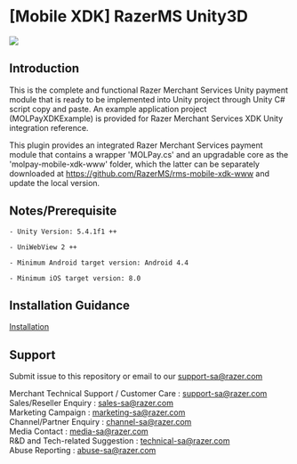 <!--
# license: Copyright © 2011-2016 Razer Merchant Services Sdn Bhd. All Rights Reserved. 
-->

# [Mobile XDK] RazerMS Unity3D

<img src="https://user-images.githubusercontent.com/38641542/74424311-a9d64000-4e8c-11ea-8d80-d811cfe66972.jpg">

## Introduction

This is the complete and functional Razer Merchant Services Unity payment module that is ready to be implemented into Unity project through Unity C# script copy and paste. An example application project (MOLPayXDKExample) is provided for Razer Merchant Services XDK Unity integration reference.

This plugin provides an integrated Razer Merchant Services payment module that contains a wrapper 'MOLPay.cs' and an upgradable core as the 'molpay-mobile-xdk-www' folder, which the latter can be separately downloaded at https://github.com/RazerMS/rms-mobile-xdk-www and update the local version.

## Notes/Prerequisite

    - Unity Version: 5.4.1f1 ++

    - UniWebView 2 ++

    - Minimum Android target version: Android 4.4

    - Minimum iOS target version: 8.0

## Installation Guidance

[Installation](https://github.com/RazerMS/rms-mobile-xdk-unity3d/wiki/Installation)

## Support

Submit issue to this repository or email to our support-sa@razer.com

Merchant Technical Support / Customer Care : support-sa@razer.com<br>
Sales/Reseller Enquiry : sales-sa@razer.com<br>
Marketing Campaign : marketing-sa@razer.com<br>
Channel/Partner Enquiry : channel-sa@razer.com<br>
Media Contact : media-sa@razer.com<br>
R&D and Tech-related Suggestion : technical-sa@razer.com<br>
Abuse Reporting : abuse-sa@razer.com
